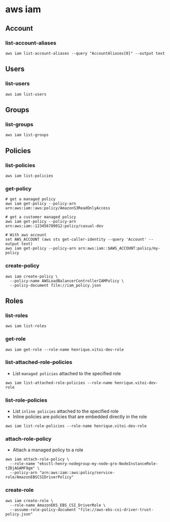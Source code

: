 # aws iam

## Account

### list-account-aliases

```shell
aws iam list-account-aliases --query "AccountAliases[0]" --output text
```

## Users

### list-users

```shell
aws iam list-users
```

## Groups

### list-groups

```shell
aws iam list-groups
```

## Policies

### list-policies

```shell
aws iam list-policies
```

### get-policy

```shell
# get a managed policy
aws iam get-policy --policy-arn arn:aws:iam::aws:policy/AmazonS3ReadOnlyAccess

# get a customer managed policy
aws iam get-policy --policy-arn arn:aws:iam::123456789012:policy/casual-dev

# With aws account
set AWS_ACCOUNT (aws sts get-caller-identity --query 'Account' --output text)
aws iam get-policy --policy-arn arn:aws:iam::$AWS_ACCOUNT:policy/my-policy
```

### create-policy

```shell
aws iam create-policy \
  --policy-name AWSLoadBalancerControllerIAMPolicy \
  --policy-document file://iam_policy.json
```

## Roles

### list-roles

```shell
aws iam list-roles
```

### get-role

```shell
aws iam get-role --role-name henrique.vitoi-dev-role
```

### list-attached-role-policies

- List `managed policies` attached to the specified role

```shell
aws iam list-attached-role-policies --role-name henrique.vitoi-dev-role
```

### list-role-policies

- List `inline policies` attached to the specified role
- Inline policies are policies that are embedded directly in the role

```shell
aws iam list-role-policies --role-name henrique.vitoi-dev-role
```

### attach-role-policy

- Attach a managed policy to a role

```shell
aws iam attach-role-policy \
  --role-name "eksctl-henry-nodegroup-my-node-gro-NodeInstanceRole-tZDjAGAMF9gm" \
  --policy-arn "arn:aws:iam::aws:policy/service-role/AmazonEBSCSIDriverPolicy"
```

### create-role

```shell
aws iam create-role \
  --role-name AmazonEKS_EBS_CSI_DriverRole \
  --assume-role-policy-document "file://aws-ebs-csi-driver-trust-policy.json"
```
